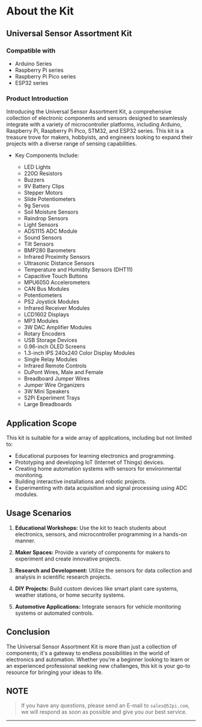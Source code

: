 # **About the Kit** 

## **Universal Sensor Assortment Kit**

### **Compatible with** 

* Arduino Series
* Raspberry Pi series
* Raspberry Pi Pico series
* ESP32 series 

### **Product Introduction**

Introducing the Universal Sensor Assortment Kit, a comprehensive collection of electronic components and sensors designed to seamlessly integrate with a variety of microcontroller platforms, including Arduino, Raspberry Pi, Raspberry Pi Pico, STM32, and ESP32 series. This kit is a treasure trove for makers, hobbyists, and engineers looking to expand their projects with a diverse range of sensing capabilities.

* Key Components Include:

	- LED Lights
	- 220Ω Resistors
	- Buzzers
    - 9V Battery Clips
   	- Stepper Motors
   	- Slide Potentiometers
   	- 9g Servos
   	- Soil Moisture Sensors
 	- Raindrop Sensors
    - Light Sensors
    - ADS1115 ADC Module
    - Sound Sensors
    - Tilt Sensors
    - BMP280 Barometers
    - Infrared Proximity Sensors
    - Ultrasonic Distance Sensors
    - Temperature and Humidity Sensors (DHT11)
    - Capacitive Touch Buttons
    - MPU6050 Accelerometers
    - CAN Bus Modules
    - Potentiometers
    - PS2 Joystick Modules
    - Infrared Receiver Modules
    - LCD1602 Displays
    - MP3 Modules
    - 3W DAC Amplifier Modules
    - Rotary Encoders
    - USB Storage Devices
    - 0.96-inch OLED Screens
    - 1.3-inch IPS 240x240 Color Display Modules
    - Single Relay Modules
    - Infrared Remote Controls
    - DuPont Wires, Male and Female
    - Breadboard Jumper Wires
    - Jumper Wire Organizers
    - 3W Mini Speakers
    - 52Pi Experiment Trays
    - Large Breadboards

## **Application Scope**

This kit is suitable for a wide array of applications, including but not limited to:

* Educational purposes for learning electronics and programming.
* Prototyping and developing IoT (Internet of Things) devices.
* Creating home automation systems with sensors for environmental monitoring.
* Building interactive installations and robotic projects.
* Experimenting with data acquisition and signal processing using ADC modules.

## **Usage Scenarios**

1. **Educational Workshops:** Use the kit to teach students about electronics, sensors, and microcontroller programming in a hands-on manner.

2. **Maker Spaces:** Provide a variety of components for makers to experiment and create innovative projects.

3. **Research and Development:** Utilize the sensors for data collection and analysis in scientific research projects.

4. **DIY Projects:** Build custom devices like smart plant care systems, weather stations, or home security systems.

5. **Automotive Applications:** Integrate sensors for vehicle monitoring systems or automated controls.

## **Conclusion**

The Universal Sensor Assortment Kit is more than just a collection of components;
it's a gateway to endless possibilities in the world of electronics and automation. 
Whether you're a beginner looking to learn or an experienced professional seeking new challenges, 
this kit is your go-to resource for bringing your ideas to life.

## **NOTE**

> If you have any questions, please send an E-mail to `sales@52pi.com`, we will respond as soon as possible and give you our best service.

---

